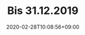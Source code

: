 ---
title: "Bis 31.12.2019"
date: 2020-02-28T10:08:56+09:00
description: 
draft: false
collapsible: true
weight: 5
---